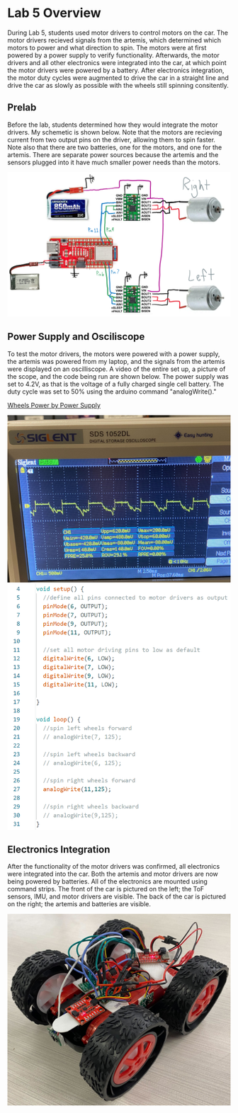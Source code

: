 # Lab 5 Overview
During Lab 5, students used motor drivers to control motors on the car. The motor drivers recieved signals from the artemis, which determined which motors to power and what direction to spin. The motors were at first powered by a power supply to verify functionality. Afterwards, the motor drivers and all other electronics were integrated into the car, at which point the motor drivers were powered by a battery. After electronics integration, the motor duty cycles were augmented to drive the car in a straight line and drive the car as slowly as possible with the wheels still spinning consitently. 

## Prelab

Before the lab, students determined how they would integrate the motor drivers. My schemetic is shown below. Note that the motors are recieving current from two output pins on the driver, allowing them to spin faster. Note also that there are two batteries, one for the motors, and one for the artemis. There are separate power sources because the artemis and the sensors plugged into it have much smaller power needs than the motors.

<img src="schematic.PNG" class="img-responsive" alt="" width= 600> 

## Power Supply and Osciliscope
To test the motor drivers, the motors were powered with a power supply, the artemis was powered from my laptop, and the signals from the artemis were displayed on an oscilliscope. A video of the entire set up,  a picture of the scope, and the code being run are shown below. The power supply was set to 4.2V, as that is the voltage of a fully charged single cell battery. The duty cycle was set to 50% using the arduino command "analogWrite()."

[Wheels Power by Power Supply](https://youtu.be/qd_5-uTt7jk)

<img src="scope.jpg" class="img-responsive" alt="" width= 600> 

<img src="test_code.PNG" class="img-responsive" alt="" width= 600> 


## Electronics Integration
After the functionality of the motor drivers was confirmed, all electronics were integrated into the car. Both the artemis and motor drivers are now being powered by batteries. All of the electronics are mounted using command strips. The front of the car is pictured on the left; the ToF sensors, IMU, and motor drivers are visible. The back of the car is pictured on the right; the artemis and batteries are visible. 

<img src="car_front.jpg" class="img-responsive" alt="" width= 600> <img src="car_back.PNG" class="img-responsive" alt="" width= 600> 

